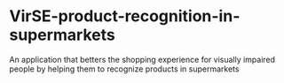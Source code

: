 # VirSE-product-recognition-in-supermarkets
An application that betters the shopping experience for visually impaired people by helping them to recognize products in supermarkets
